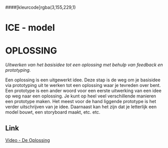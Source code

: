 ####[kleurcode]rgba(3,155,229,1)

# ICE - model #

# OPLOSSING

*Uitwerken van het basisidee tot een oplossing met behulp van feedback en prototyping.*

Een oplossing is een uitgewerkt idee. Deze stap is de weg om je basisidee via prototyping uit te werken tot een oplossing waar je tevreden over bent. Een prototype is een ander woord voor een eerste uitwerking van een idee op weg naar een oplossing. Je kunt op heel veel verschillende manieren een prototype maken. Het meest voor de hand liggende prototype is het verder uitschrijven van je idee. Daarnaast kan het zijn dat je letterlijk een model bouwt, een storyboard maakt, etc. etc.



## Link

[Video - De Oplossing](https://www.youtube.com/watch?v=WMmSUfgkaCE&index=10&list=PL2LuvtdBIWMqaTh75GBS8dBdCfk18J10T)